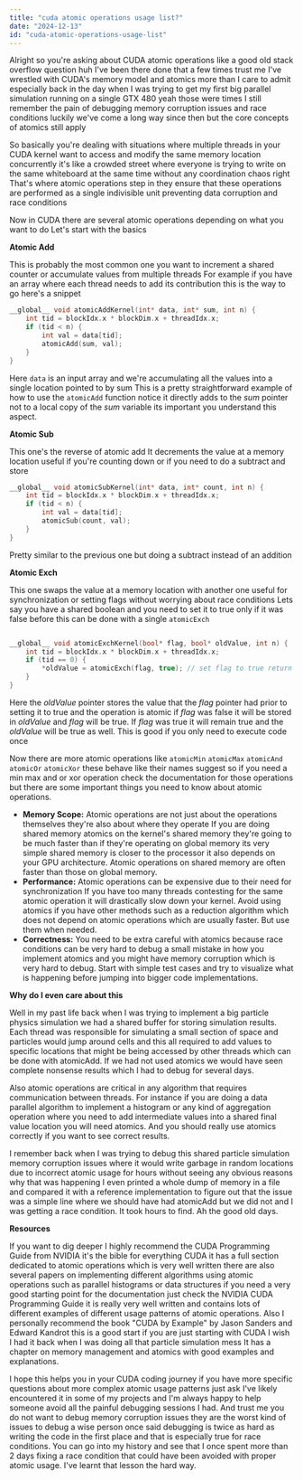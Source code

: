 ```yaml
---
title: "cuda atomic operations usage list?"
date: "2024-12-13"
id: "cuda-atomic-operations-usage-list"
---
```


Alright so you're asking about CUDA atomic operations like a good old stack overflow question huh I've been there done that a few times trust me I've wrestled with CUDA's memory model and atomics more than I care to admit especially back in the day when I was trying to get my first big parallel simulation running on a single GTX 480 yeah those were times I still remember the pain of debugging memory corruption issues and race conditions luckily we've come a long way since then but the core concepts of atomics still apply

So basically you're dealing with situations where multiple threads in your CUDA kernel want to access and modify the same memory location concurrently it's like a crowded street where everyone is trying to write on the same whiteboard at the same time without any coordination chaos right That's where atomic operations step in they ensure that these operations are performed as a single indivisible unit preventing data corruption and race conditions

Now in CUDA there are several atomic operations depending on what you want to do Let's start with the basics

**Atomic Add**

This is probably the most common one you want to increment a shared counter or accumulate values from multiple threads For example if you have an array where each thread needs to add its contribution this is the way to go here's a snippet

```cpp
__global__ void atomicAddKernel(int* data, int* sum, int n) {
    int tid = blockIdx.x * blockDim.x + threadIdx.x;
    if (tid < n) {
        int val = data[tid];
        atomicAdd(sum, val);
    }
}

```
Here `data` is an input array and we're accumulating all the values into a single location pointed to by sum This is a pretty straightforward example of how to use the `atomicAdd` function notice it directly adds to the *sum* pointer not to a local copy of the *sum* variable its important you understand this aspect.

**Atomic Sub**

This one's the reverse of atomic add It decrements the value at a memory location useful if you're counting down or if you need to do a subtract and store

```cpp
__global__ void atomicSubKernel(int* data, int* count, int n) {
    int tid = blockIdx.x * blockDim.x + threadIdx.x;
    if (tid < n) {
        int val = data[tid];
        atomicSub(count, val);
    }
}
```

Pretty similar to the previous one but doing a subtract instead of an addition

**Atomic Exch**

This one swaps the value at a memory location with another one useful for synchronization or setting flags without worrying about race conditions Lets say you have a shared boolean and you need to set it to true only if it was false before this can be done with a single `atomicExch`

```cpp

__global__ void atomicExchKernel(bool* flag, bool* oldValue, int n) {
    int tid = blockIdx.x * blockDim.x + threadIdx.x;
    if (tid == 0) {
        *oldValue = atomicExch(flag, true); // set flag to true return the old value
    }
}

```

Here the *oldValue* pointer stores the value that the *flag* pointer had prior to setting it to true and the operation is atomic if *flag* was false it will be stored in *oldValue* and *flag* will be true. If *flag* was true it will remain true and the *oldValue* will be true as well. This is good if you only need to execute code once

Now there are more atomic operations like `atomicMin` `atomicMax` `atomicAnd` `atomicOr` `atomicXor` these behave like their names suggest so if you need a min max and or xor operation check the documentation for those operations but there are some important things you need to know about atomic operations.

*   **Memory Scope:** Atomic operations are not just about the operations themselves they're also about where they operate If you are doing shared memory atomics on the kernel's shared memory they're going to be much faster than if they're operating on global memory its very simple shared memory is closer to the processor it also depends on your GPU architecture. Atomic operations on shared memory are often faster than those on global memory.
*   **Performance:** Atomic operations can be expensive due to their need for synchronization If you have too many threads contesting for the same atomic operation it will drastically slow down your kernel. Avoid using atomics if you have other methods such as a reduction algorithm which does not depend on atomic operations which are usually faster. But use them when needed.
*   **Correctness:** You need to be extra careful with atomics because race conditions can be very hard to debug a small mistake in how you implement atomics and you might have memory corruption which is very hard to debug. Start with simple test cases and try to visualize what is happening before jumping into bigger code implementations.

**Why do I even care about this**

Well in my past life back when I was trying to implement a big particle physics simulation we had a shared buffer for storing simulation results. Each thread was responsible for simulating a small section of space and particles would jump around cells and this all required to add values to specific locations that might be being accessed by other threads which can be done with atomicAdd. If we had not used atomics we would have seen complete nonsense results which I had to debug for several days.

Also atomic operations are critical in any algorithm that requires communication between threads. For instance if you are doing a data parallel algorithm to implement a histogram or any kind of aggregation operation where you need to add intermediate values into a shared final value location you will need atomics. And you should really use atomics correctly if you want to see correct results.

I remember back when I was trying to debug this shared particle simulation memory corruption issues where it would write garbage in random locations due to incorrect atomic usage for hours without seeing any obvious reasons why that was happening I even printed a whole dump of memory in a file and compared it with a reference implementation to figure out that the issue was a simple line where we should have had atomicAdd but we did not and I was getting a race condition. It took hours to find. Ah the good old days.

**Resources**

If you want to dig deeper I highly recommend the CUDA Programming Guide from NVIDIA it's the bible for everything CUDA it has a full section dedicated to atomic operations which is very well written there are also several papers on implementing different algorithms using atomic operations such as parallel histograms or data structures if you need a very good starting point for the documentation just check the NVIDIA CUDA Programming Guide it is really very well written and contains lots of different examples of different usage patterns of atomic operations. Also I personally recommend the book "CUDA by Example" by Jason Sanders and Edward Kandrot this is a good start if you are just starting with CUDA I wish I had it back when I was doing all that particle simulation mess It has a chapter on memory management and atomics with good examples and explanations.

I hope this helps you in your CUDA coding journey if you have more specific questions about more complex atomic usage patterns just ask I've likely encountered it in some of my projects and I'm always happy to help someone avoid all the painful debugging sessions I had. And trust me you do not want to debug memory corruption issues they are the worst kind of issues to debug a wise person once said debugging is twice as hard as writing the code in the first place and that is especially true for race conditions. You can go into my history and see that I once spent more than 2 days fixing a race condition that could have been avoided with proper atomic usage. I've learnt that lesson the hard way.
